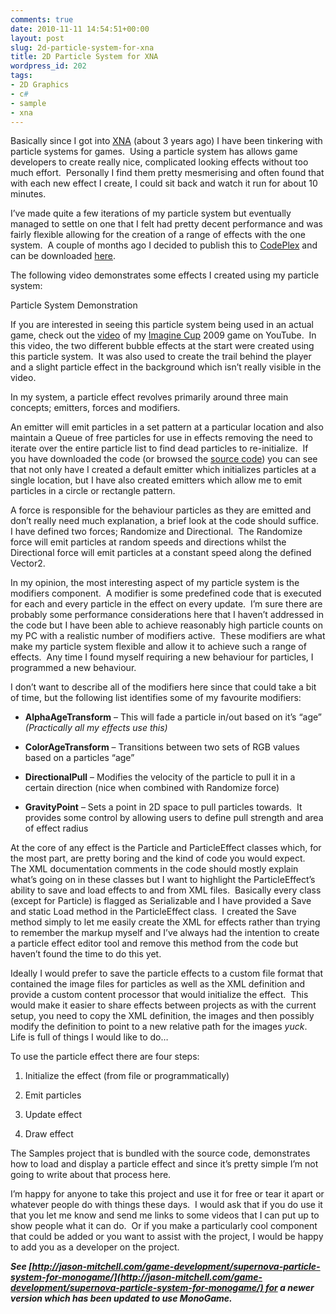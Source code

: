 ```yaml
---
comments: true
date: 2010-11-11 14:54:51+00:00
layout: post
slug: 2d-particle-system-for-xna
title: 2D Particle System for XNA
wordpress_id: 202
tags:
- 2D Graphics
- c#
- sample
- xna
---
```


Basically since I got into [XNA](http://create.msdn.com) (about 3 years ago) I have been tinkering with particle systems for games.  Using a particle system has allows game developers to create really nice, complicated looking effects without too much effort.  Personally I find them pretty mesmerising and often found that with each new effect I create, I could sit back and watch it run for about 10 minutes.

I’ve made quite a few iterations of my particle system but eventually managed to settle on one that I felt had pretty decent performance and was fairly flexible allowing for the creation of a range of effects with the one system.  A couple of months ago I decided to publish this to [CodePlex](http://www.codeplex.com/) and can be downloaded [here](http://microstar.codeplex.com/).

<!-- more -->

The following video demonstrates some effects I created using my particle system:








Particle System Demonstration







If you are interested in seeing this particle system being used in an actual game, check out the [video](http://www.youtube.com/watch?v=c3wdQyuyfHc) of my [Imagine Cup](http://imaginecup.com/) 2009 game on YouTube.  In this video, the two different bubble effects at the start were created using this particle system.  It was also used to create the trail behind the player and a slight particle effect in the background which isn’t really visible in the video.

In my system, a particle effect revolves primarily around three main concepts; emitters, forces and modifiers.

An emitter will emit particles in a set pattern at a particular location and also maintain a Queue of free particles for use in effects removing the need to iterate over the entire particle list to find dead particles to re-initialize.  If you have downloaded the code (or browsed the [source code](http://microstar.codeplex.com/SourceControl/changeset/view/58504)) you can see that not only have I created a default emitter which initializes particles at a single location, but I have also created emitters which allow me to emit particles in a circle or rectangle pattern.

A force is responsible for the behaviour particles as they are emitted and don’t really need much explanation, a brief look at the code should suffice.  I have defined two forces; Randomize and Directional.  The Randomize force will emit particles at random speeds and directions whilst the Directional force will emit particles at a constant speed along the defined Vector2.

In my opinion, the most interesting aspect of my particle system is the modifiers component.  A modifier is some predefined code that is executed for each and every particle in the effect on every update.  I’m sure there are probably some performance considerations here that I haven’t addressed in the code but I have been able to achieve reasonably high particle counts on my PC with a realistic number of modifiers active.  These modifiers are what make my particle system flexible and allow it to achieve such a range of effects.  Any time I found myself requiring a new behaviour for particles, I programmed a new behaviour.

I don’t want to describe all of the modifiers here since that could take a bit of time, but the following list identifies some of my favourite modifiers:




  * **AlphaAgeTransform** – This will fade a particle in/out based on it’s “age” _(Practically all my effects use this)_


  * **ColorAgeTransform** – Transitions between two sets of RGB values based on a particles “age”


  * **DirectionalPull** – Modifies the velocity of the particle to pull it in a certain direction (nice when combined with Randomize force)


  * **GravityPoint** – Sets a point in 2D space to pull particles towards.  It provides some control by allowing users to define pull strength and area of effect radius


At the core of any effect is the Particle and ParticleEffect classes which, for the most part, are pretty boring and the kind of code you would expect.  The XML documentation comments in the code should mostly explain what’s going on in these classes but I want to highlight the ParticleEffect’s ability to save and load effects to and from XML files.  Basically every class (except for Particle) is flagged as Serializable and I have provided a Save and static Load method in the ParticleEffect class.  I created the Save method simply to let me easily create the XML for effects rather than trying to remember the markup myself and I’ve always had the intention to create a particle effect editor tool and remove this method from the code but haven’t found the time to do this yet.

Ideally I would prefer to save the particle effects to a custom file format that contained the image files for particles as well as the XML definition and provide a custom content processor that would initialize the effect.  This would make it easier to share effects between projects as with the current setup, you need to copy the XML definition, the images and then possibly modify the definition to point to a new relative path for the images *yuck*.  Life is full of things I would like to do…

To use the particle effect there are four steps:


  1. Initialize the effect (from file or programmatically)


  2. Emit particles


  3. Update effect


  4. Draw effect


The Samples project that is bundled with the source code, demonstrates how to load and display a particle effect and since it’s pretty simple I’m not going to write about that process here.

I’m happy for anyone to take this project and use it for free or tear it apart or whatever people do with things these days.  I would ask that if you do use it that you let me know and send me links to some videos that I can put up to show people what it can do.  Or if you make a particularly cool component that could be added or you want to assist with the project, I would be happy to add you as a developer on the project.

_**See [http://jason-mitchell.com/game-development/supernova-particle-system-for-monogame/](http://jason-mitchell.com/game-development/supernova-particle-system-for-monogame/) for a newer version which has been updated to use MonoGame.**_
